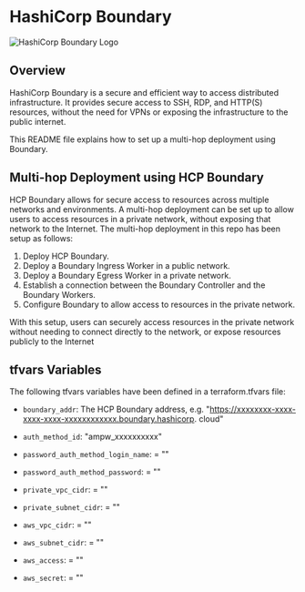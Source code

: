 # HashiCorp Boundary

![HashiCorp Boundary Logo](https://www.hashicorp.com/_next/static/media/colorwhite.997fcaf9.svg)

## Overview

HashiCorp Boundary is a secure and efficient way to access distributed infrastructure. It provides secure access to SSH, RDP, and HTTP(S) resources, without the need for VPNs or exposing the infrastructure to the public internet.

This README file explains how to set up a multi-hop deployment using Boundary.

## Multi-hop Deployment using HCP Boundary

HCP Boundary allows for secure access to resources across multiple networks and environments. A multi-hop deployment can be set up to allow users to access resources in a private network, without exposing that network to the Internet. The multi-hop deployment in this repo has been setup as follows:

1. Deploy HCP Boundary.
2. Deploy a Boundary Ingress Worker in a public network.
3. Deploy a Boundary Egress Worker in a private network.
3. Establish a connection between the Boundary Controller and the Boundary Workers.
4. Configure Boundary to allow access to resources in the private network.

With this setup, users can securely access resources in the private network without needing to connect directly to the network, or expose resources publicly to the Internet

## tfvars Variables

The following tfvars variables have been defined in a terraform.tfvars file:

- `boundary_addr`: The HCP Boundary address, e.g. "https://xxxxxxxx-xxxx-xxxx-xxxx-xxxxxxxxxxxx.boundary.hashicorp.
cloud"
- `auth_method_id`: "ampw_xxxxxxxxxx"                 
                 
- `password_auth_method_login_name`: = ""
- `password_auth_method_password`:   = ""
- `private_vpc_cidr`:                = ""
- `private_subnet_cidr`:             = ""
- `aws_vpc_cidr`:                    = ""
- `aws_subnet_cidr`:                 = ""
- `aws_access`:                      = ""
- `aws_secret`:                      = ""
